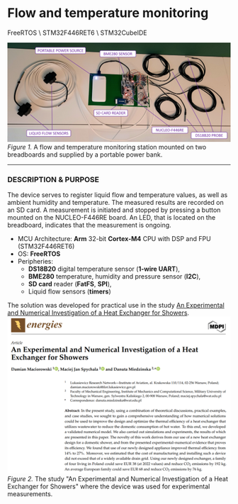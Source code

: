# Flow and temperature monitoring

FreeRTOS \ STM32F446RET6 \ STM32CubeIDE

![Figure 1.](https://github.com/LiubomirBezgan/Flow-and-temperature-monitoring/blob/main/device_list.png?raw=true, "Flow and temperature monitoring station mounted on two breadboards and supplied by a portable power bank")
*Figure 1.* A flow and temperature monitoring station mounted on two breadboards and supplied by a portable power bank.

_____
### DESCRIPTION & PURPOSE

The device serves to register liquid flow and temperature values, as well as ambient humidity and temperature. The measured results are recorded on an SD card. A measurement is initiated and stopped by pressing a button mounted on the NUCLEO-F446RE board. An LED, that is located on the breadboard, indicates that the measurement is ongoing. 
+ MCU Architecture: **Arm** 32-bit **Cortex-M4** CPU with DSP and FPU (STM32F446RET6)
+ OS: **FreeRTOS**
+ Peripheries:
  + **DS18B20** digital temperature sensor (**1-wire UART**),
  + **BME280** temperature, humidity and pressure sensor (**I2C**),
  + **SD card** reader (**FatFS**, **SPI**),
  + Liquid flow sensors (**timers**)

The solution was developed for practical use in the study [An Experimental and Numerical Investigation of a Heat Exchanger for Showers](https://www.mdpi.com/2883644).
![Figure 2.](https://github.com/LiubomirBezgan/Flow-and-temperature-monitoring/blob/main/scientific%20article_mdpi.png?raw=true, "Figure 2. An Experimental and Numerical Investigation of a Heat Exchanger for Showers")
*Figure 2.* The study "An Experimental and Numerical Investigation of a Heat Exchanger for Showers" where the device was used for experimental measurements.


